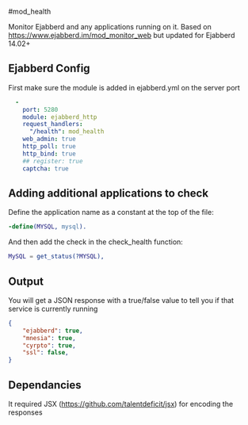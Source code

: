 #mod_health

Monitor Ejabberd and any applications running on it.
Based on https://www.ejabberd.im/mod_monitor_web but updated for Ejabberd 14.02+


## Ejabberd Config
First make sure the module is added in ejabberd.yml on the server port

```yml
  - 
    port: 5280
    module: ejabberd_http
    request_handlers:
      "/health": mod_health
    web_admin: true
    http_poll: true
    http_bind: true
    ## register: true
    captcha: true
```

## Adding additional applications to check

Define the application name as a constant at the top of the file:

```erlang
-define(MYSQL, mysql).
```

And then add the check in the check_health function:

```erlang
MySQL = get_status(?MYSQL),
```


## Output

You will get a JSON response with a true/false value to tell you if that service is currently running

```json
{
	"ejabberd": true,
	"mnesia": true,
	"cyrpto": true,
	"ssl": false,
}
```

## Dependancies 

It required JSX (https://github.com/talentdeficit/jsx) for encoding the responses




